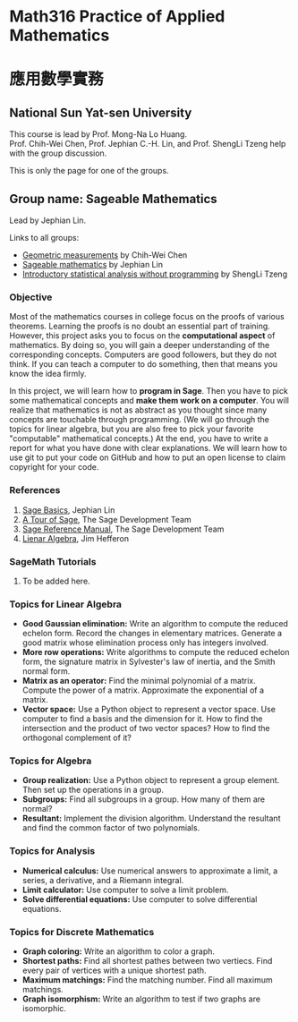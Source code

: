 # Math316 Practice of Applied Mathematics 
# 應用數學實務
## National Sun Yat-sen University
This course is lead by Prof. Mong-Na Lo Huang.  
Prof. Chih-Wei Chen, Prof. Jephian C.-H. Lin, and Prof. ShengLi Tzeng help with the group discussion.

This is only the page for one of the groups.
## Group name: Sageable Mathematics
Lead by Jephian Lin.

Links to all groups:
* [Geometric measurements](https://sites.google.com/site/chihweichenmathematician/teaching/practice-of-applied-mathematics) by Chih-Wei Chen
* [Sageable mathematics](https://github.com/jephianlin/SageableMath/blob/master/2019SMath316.md) by Jephian Lin
* [Introductory statistical analysis without programming](https://github.com/sltzeng/2019SMath316SL) by ShengLi Tzeng

### Objective
Most of the mathematics courses in college focus on the proofs of various theorems.  Learning the proofs is no doubt an essential part of training.  However, this project asks you to focus on the __computational aspect__ of mathematics.  By doing so, you will gain a deeper understanding of the corresponding concepts.  Computers are good followers, but they do not think.  If you can teach a computer to do something, then that means you know the idea firmly.

In this project, we will learn how to __program in Sage__.  Then you have to pick some mathematical concepts and __make them work on a computer__.  You will realize that mathematics is not as abstract as you thought since many concepts are touchable through programming.  (We will go through the topics for linear algebra, but you are also free to pick your favorite "computable" mathematical concepts.)  At the end, you have to write a report for what you have done with clear explanations.  We will learn how to use git to put your code on GitHub and how to put an open license to claim copyright for your code.  

### References
1. [Sage Basics](http://jephianlin.github.io/SageBasics.pdf), Jephian Lin
2. [A Tour of Sage](http://doc.sagemath.org/html/en/a_tour_of_sage/index.html), The Sage Development Team
3. [Sage Reference Manual](https://doc.sagemath.org/html/en/reference/index.html), The Sage Development Team
4. [Lienar Algebra](http://joshua.smcvt.edu/linearalgebra/), Jim Hefferon

### SageMath Tutorials
1. To be added here.

### Topics for Linear Algebra
* __Good Gaussian elimination:__ Write an algorithm to compute the reduced echelon form.  Record the changes in elementary matrices.  Generate a good matrix whose elimination process only has integers involved.
* __More row operations:__  Write algorithms to compute the reduced echelon form, the signature matrix in Sylvester's law of inertia, and the Smith normal form.
* __Matrix as an operator:__ Find the minimal polynomial of a matrix.  Compute the power of a matrix.  Approximate the exponential of a matrix.
* __Vector space:__ Use a Python object to represent a vector space.  Use computer to find a basis and the dimension for it.  How to find the intersection and the product of two vector spaces?  How to find the orthogonal complement of it?

### Topics for Algebra
* __Group realization:__ Use a Python object to represent a group element.  Then set up the operations in a group.
* __Subgroups:__ Find all subgroups in a group.  How many of them are normal?
* __Resultant:__ Implement the division algorithm.  Understand the resultant and find the common factor of two polynomials.  

### Topics for Analysis
* __Numerical calculus:__ Use numerical answers to approximate a limit, a series, a derivative, and a Riemann integral.
* __Limit calculator:__ Use computer to solve a limit problem.
* __Solve differential equations:__ Use computer to solve differential equations.

### Topics for Discrete Mathematics
* __Graph coloring:__ Write an algorithm to color a graph.
* __Shortest paths:__ Find all shortest pathes between two vertiecs.  Find every pair of vertices with a unique shortest path.
* __Maximum matchings:__ Find the matching number.  Find all maximum matchings.
* __Graph isomorphism:__ Write an algorithm to test if two graphs are isomorphic.
